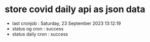 # store covid daily api as json data

- last cronjob : Saturday, 23 September 2023 13:12:19
- status og cron : success
- status daily cron : success
      
      